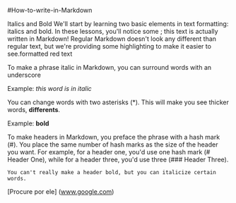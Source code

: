 #How-to-write-in-Markdown

Italics and Bold
We'll start by learning two basic elements in text formatting: italics and bold. In these lessons, you'll notice some ; this text is actually written in Markdown! Regular Markdown doesn't look any different than regular text, but we're providing some highlighting to make it easier to see.formatted red text

To make a phrase italic in Markdown, you can surround words with an underscore

Example: _this word is in italic_

You can change words with two asterisks (*). This will make you see thicker words, **differents**.
    
Example: **bold**

To make headers in Markdown, you preface the phrase with a hash mark (#). You place the same number of hash marks as the size of the header you want. For example, for a header one, you'd use one hash mark (# Header One), while for a header three, you'd use three (### Header Three).

    You can't really make a header bold, but you can italicize certain words.

[Procure por ele] (www.google.com)
